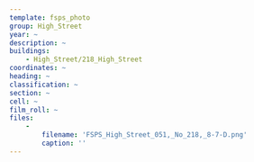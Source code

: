 ```yaml
---
template: fsps_photo
group: High_Street
year: ~
description: ~
buildings:
    - High_Street/218_High_Street
coordinates: ~
heading: ~
classification: ~
section: ~
cell: ~
film_roll: ~
files:
    -
        filename: 'FSPS_High_Street_051,_No_218,_8-7-D.png'
        caption: ''
---
```

